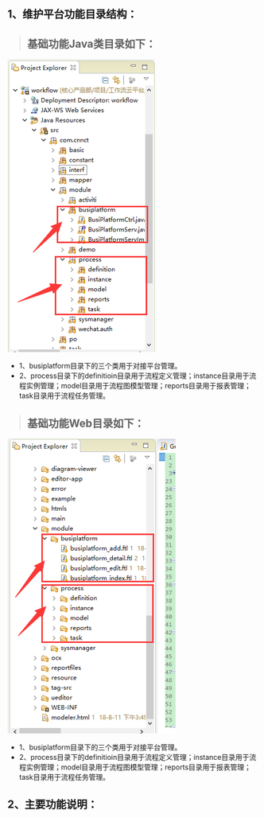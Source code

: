 ## 1、维护平台功能目录结构：

> ## 基础功能Java类目录如下：

![](/assets/activiti17.png)

* 1、busiplatform目录下的三个类用于对接平台管理。
* 2、process目录下的definitioin目录用于流程定义管理；instance目录用于流程实例管理；model目录用于流程图模型管理；reports目录用于报表管理；task目录用于流程任务管理。

> ## 基础功能Web目录如下：

![](/assets/activiti18.png)

* 1、busiplatform目录下的三个类用于对接平台管理。
* 2、process目录下的definitioin目录用于流程定义管理；instance目录用于流程实例管理；model目录用于流程图模型管理；reports目录用于报表管理；task目录用于流程任务管理。

## 2、主要功能说明：




